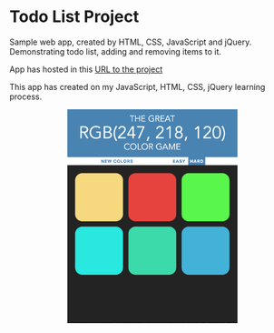 <h1>Todo List Project</h1>

Sample web app, created by HTML, CSS, JavaScript and jQuery. Demonstrating todo list, adding and removing items to it. 


App has hosted in this [URL to the project](https://hummatli.github.io/todo-list-project/)


This app has created on my JavaScript, HTML, CSS, jQuery learning process.

<p align="center">
<img src="https://raw.githubusercontent.com/hummatli/color-game/master/screenshot.png" width="300px"/>
</p>
